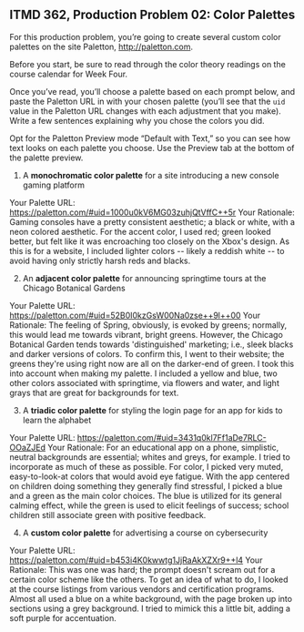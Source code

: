 ## ITMD 362, Production Problem 02: Color Palettes

For this production problem, you’re going to create several custom color palettes on the site
Paletton, http://paletton.com.

Before you start, be sure to read through the color theory readings on the course calendar for Week
Four.

Once you’ve read, you’ll choose a palette based on each prompt below, and paste the Paletton URL in
with your chosen palette (you’ll see that the `uid` value in the Paletton URL changes with each
adjustment that you make). Write a few sentences explaining why you chose the colors you did.

Opt for the Paletton Preview mode “Default with Text,” so you can see how text looks on each palette
you choose. Use the Preview tab at the bottom of the palette preview.

1. A **monochromatic color palette** for a site introducing a new console gaming platform

Your Palette URL: https://paletton.com/#uid=1000u0kV6MG03zuhjQtVffC++5r
Your Rationale: Gaming consoles have a pretty consistent aesthetic; a black or white, with a neon colored aesthetic. For the accent color, I used red; green looked better, but felt like it was encroaching too closely on the Xbox's design. As this is for a website, I included lighter colors -- likely a reddish white -- to avoid having only strictly harsh reds and blacks.

2. An **adjacent color palette** for announcing springtime tours at the Chicago Botanical Gardens

Your Palette URL: https://paletton.com/#uid=52B0I0kzGsW00Na0zse++9l++00
Your Rationale: The feeling of Spring, obviously, is evoked by greens; normally, this would lead me towards vibrant, bright greens. However, the Chicago Botanical Garden tends towards 'distinguished' marketing; i.e., sleek blacks and darker versions of colors. To confirm this, I went to their website; the greens they're using right now are all on the darker-end of green. I took this into account when making my palette. I included a yellow and blue, two other colors associated with springtime, via flowers and water, and light grays that are great for backgrounds for text.

3. A **triadic color palette** for styling the login page for an app for kids to learn the alphabet

Your Palette URL: https://paletton.com/#uid=3431q0kl7Ff1aDe7RLC-OOaZJEd
Your Rationale: For an educational app on a phone, simplistic, neutral backgrounds are essential; whites and greys, for example. I tried to incorporate as much of these as possible. For color, I picked very muted, easy-to-look-at colors that would avoid eye fatigue. With the app centered on children doing something they generally find stressful, I picked a blue and a green as the main color choices. The blue is utilized for its general calming effect, while the green is used to elicit feelings of success; school children still associate green with positive feedback.

4. A **custom color palette** for advertising a course on cybersecurity

Your Palette URL: https://paletton.com/#uid=b453i4K0kwwtg1JjRaAkXZXr9++l4
Your Rationale: This was one was hard; the prompt doesn't scream out for a certain color scheme like the others. To get an idea of what to do, I looked at the course listings from various vendors and certification programs. Almost all used a blue on a white background, with the page broken up into sections using a grey background. I tried to mimick this a little bit, adding a soft purple for accentuation.
